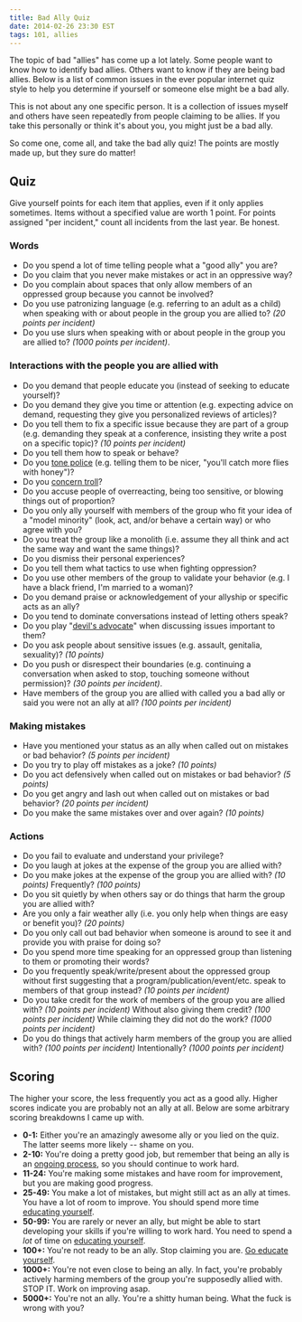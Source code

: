 ```yaml
---
title: Bad Ally Quiz
date: 2014-02-26 23:30 EST
tags: 101, allies
---
```


The topic of bad "allies" has come up a lot lately. Some people want to know how to identify bad allies.
Others want to know if they are being bad allies. Below is a list of common issues in the ever popular
internet quiz style to help you determine if yourself or someone else might be a bad ally.

This is not about any one specific person. It is a collection of issues myself and others
have seen repeatedly from people claiming to be allies. If you take this personally or think
it's about you, you might just be a bad ally.

So come one, come all, and take the bad ally quiz! The points are mostly made up, but they sure do matter!


## Quiz
Give yourself points for each item that applies, even if it only applies sometimes. Items without a specified value are worth 1 point. For points assigned "per incident," count all incidents from the last year. Be honest.

### Words
* Do you spend a lot of time telling people what a "good ally" you are?
* Do you claim that you never make mistakes or act in an oppressive way?
* Do you complain about spaces that only allow members of an oppressed group because you cannot be involved?
* Do you use patronizing language (e.g. referring to an adult as a child) when speaking with or about people in the group you are allied to? *(20 points per incident)*
* Do you use slurs when speaking with or about people in the group you are allied to? *(1000 points per incident)*.


### Interactions with the people you are allied with
* Do you demand that people educate you (instead of seeking to educate yourself)?
* Do you demand they give you time or attention (e.g. expecting advice on demand, requesting they give you personalized reviews of articles)?
* Do you tell them to fix a specific issue because they are part of a group (e.g. demanding they speak at a conference, insisting they write a post on a specific topic)? *(10 points per incident)*
* Do you tell them how to speak or behave?
* Do you [tone police](http://geekfeminism.wikia.com/wiki/Tone_argument) (e.g. telling them to be nicer, "you'll catch more flies with honey")?
* Do you [concern troll](http://geekfeminism.wikia.com/wiki/Concern_troll)?
* Do you accuse people of overreacting, being too sensitive, or blowing things out of proportion?
* Do you only ally yourself with members of the group who fit your idea of a "model minority" (look, act, and/or behave a certain way) or who agree with you?
* Do you treat the group like a monolith (i.e. assume they all think and act the same way and want the same things)?
* Do you dismiss their personal experiences?
* Do you tell them what tactics to use when fighting oppression?
* Do you use other members of the group to validate your behavior (e.g. I have a black friend, I'm married to a woman)?
* Do you demand praise or acknowledgement of your allyship or specific acts as an ally?
* Do you tend to dominate conversations instead of letting others speak?
* Do you play "[devil's advocate](http://www.shakesville.com/2013/10/liss-says-stuff-3-devils-advocate.html)" when discussing issues important to them?
* Do you ask people about sensitive issues (e.g. assault, genitalia, sexuality)? *(10 points)*
* Do you push or disrespect their boundaries (e.g. continuing a conversation when asked to stop, touching someone without permission)? *(30 points per incident)*.
* Have members of the group you are allied with called you a bad ally or said you were not an ally at all? *(100 points per incident)*

### Making mistakes
* Have you mentioned your status as an ally when called out on mistakes or bad behavior? *(5 points per incident)*
* Do you try to play off mistakes as a joke? *(10 points)*
* Do you act defensively when called out on mistakes or bad behavior? *(5 points)*
* Do you get angry and lash out when called out on mistakes or bad behavior? *(20 points per incident)*
* Do you make the same mistakes over and over again? *(10 points)*

### Actions
* Do you fail to evaluate and understand your privilege?
* Do you laugh at jokes at the expense of the group you are allied with?
* Do you make jokes at the expense of the group you are allied with? *(10 points)* Frequently? *(100 points)*
* Do you sit quietly by when others say or do things that harm the group you are allied with?
* Are you only a fair weather ally (i.e. you only help when things are easy or benefit you)? *(20 points)*
* Do you only call out bad behavior when someone is around to see it and provide you with praise for doing so?
* Do you spend more time speaking for an oppressed group than listening to them or promoting their words?
* Do you frequently speak/write/present about the oppressed group without first suggesting that a program/publication/event/etc. speak to members of that group instead? *(10 points per incident)*
* Do you take credit for the work of members of the group you are allied with? *(10 points per incident)* Without also giving them credit? *(100 points per incident)* While claiming they did not do the work? *(1000 points per incident)*
* Do you do things that actively harm members of the group you are allied with? *(100 points per incident)* Intentionally? *(1000 points per incident)*

## Scoring
The higher your score, the less frequently you act as a good ally. Higher scores indicate you are probably
not an ally at all. Below are some arbitrary scoring breakdowns I came up with.

* **0-1:** Either you're an amazingly awesome ally or you lied on the quiz. The latter seems more likely -- shame on you.
* **2-10:** You're doing a pretty good job, but remember that being an ally is an [ongoing process](http://www.shakesville.com/2013/04/on-fixed-state-ally-model-vs-process.html), so you should continue to work hard.
* **11-24:** You're making some mistakes and have room for improvement, but you are making good progress.
* **25-49:** You make a lot of mistakes, but might still act as an ally at times. You have a lot of room to improve. You should spend more time [educating yourself](/blog/2013/11/02/101-off-limits/).
* **50-99:** You are rarely or never an ally, but might be able to start developing your skills if you're willing to work hard. You need to spend a *lot* of time on [educating yourself](/blog/2013/11/02/101-off-limits/).
* **100+:** You're not ready to be an ally. Stop claiming you are. [Go educate yourself](/blog/2013/11/02/101-off-limits/).
* **1000+:** You're not even close to being an ally. In fact, you're probably actively harming members of the group you're supposedly allied with. STOP IT. Work on improving asap.
* **5000+:** You're not an ally. You're a shitty human being. What the fuck is wrong with you?
